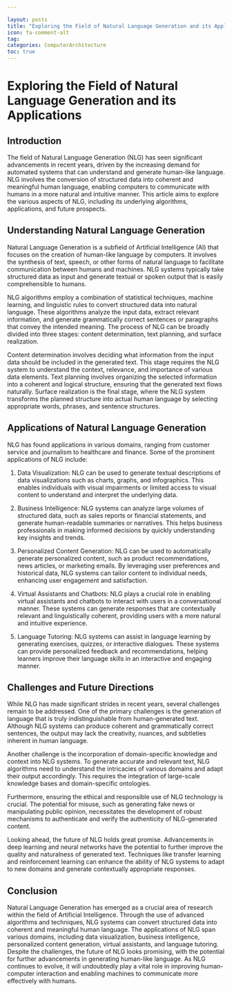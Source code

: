 ```yaml
---

layout: posts
title: "Exploring the Field of Natural Language Generation and its Applications"
icon: fa-comment-alt
tag:      
categories: ComputerArchitecture
toc: true
---
```




# Exploring the Field of Natural Language Generation and its Applications

## Introduction

The field of Natural Language Generation (NLG) has seen significant advancements in recent years, driven by the increasing demand for automated systems that can understand and generate human-like language. NLG involves the conversion of structured data into coherent and meaningful human language, enabling computers to communicate with humans in a more natural and intuitive manner. This article aims to explore the various aspects of NLG, including its underlying algorithms, applications, and future prospects.

## Understanding Natural Language Generation

Natural Language Generation is a subfield of Artificial Intelligence (AI) that focuses on the creation of human-like language by computers. It involves the synthesis of text, speech, or other forms of natural language to facilitate communication between humans and machines. NLG systems typically take structured data as input and generate textual or spoken output that is easily comprehensible to humans.

NLG algorithms employ a combination of statistical techniques, machine learning, and linguistic rules to convert structured data into natural language. These algorithms analyze the input data, extract relevant information, and generate grammatically correct sentences or paragraphs that convey the intended meaning. The process of NLG can be broadly divided into three stages: content determination, text planning, and surface realization.

Content determination involves deciding what information from the input data should be included in the generated text. This stage requires the NLG system to understand the context, relevance, and importance of various data elements. Text planning involves organizing the selected information into a coherent and logical structure, ensuring that the generated text flows naturally. Surface realization is the final stage, where the NLG system transforms the planned structure into actual human language by selecting appropriate words, phrases, and sentence structures.

## Applications of Natural Language Generation

NLG has found applications in various domains, ranging from customer service and journalism to healthcare and finance. Some of the prominent applications of NLG include:

1. Data Visualization: NLG can be used to generate textual descriptions of data visualizations such as charts, graphs, and infographics. This enables individuals with visual impairments or limited access to visual content to understand and interpret the underlying data.

2. Business Intelligence: NLG systems can analyze large volumes of structured data, such as sales reports or financial statements, and generate human-readable summaries or narratives. This helps business professionals in making informed decisions by quickly understanding key insights and trends.

3. Personalized Content Generation: NLG can be used to automatically generate personalized content, such as product recommendations, news articles, or marketing emails. By leveraging user preferences and historical data, NLG systems can tailor content to individual needs, enhancing user engagement and satisfaction.

4. Virtual Assistants and Chatbots: NLG plays a crucial role in enabling virtual assistants and chatbots to interact with users in a conversational manner. These systems can generate responses that are contextually relevant and linguistically coherent, providing users with a more natural and intuitive experience.

5. Language Tutoring: NLG systems can assist in language learning by generating exercises, quizzes, or interactive dialogues. These systems can provide personalized feedback and recommendations, helping learners improve their language skills in an interactive and engaging manner.

## Challenges and Future Directions

While NLG has made significant strides in recent years, several challenges remain to be addressed. One of the primary challenges is the generation of language that is truly indistinguishable from human-generated text. Although NLG systems can produce coherent and grammatically correct sentences, the output may lack the creativity, nuances, and subtleties inherent in human language.

Another challenge is the incorporation of domain-specific knowledge and context into NLG systems. To generate accurate and relevant text, NLG algorithms need to understand the intricacies of various domains and adapt their output accordingly. This requires the integration of large-scale knowledge bases and domain-specific ontologies.

Furthermore, ensuring the ethical and responsible use of NLG technology is crucial. The potential for misuse, such as generating fake news or manipulating public opinion, necessitates the development of robust mechanisms to authenticate and verify the authenticity of NLG-generated content.

Looking ahead, the future of NLG holds great promise. Advancements in deep learning and neural networks have the potential to further improve the quality and naturalness of generated text. Techniques like transfer learning and reinforcement learning can enhance the ability of NLG systems to adapt to new domains and generate contextually appropriate responses.

## Conclusion

Natural Language Generation has emerged as a crucial area of research within the field of Artificial Intelligence. Through the use of advanced algorithms and techniques, NLG systems can convert structured data into coherent and meaningful human language. The applications of NLG span various domains, including data visualization, business intelligence, personalized content generation, virtual assistants, and language tutoring. Despite the challenges, the future of NLG looks promising, with the potential for further advancements in generating human-like language. As NLG continues to evolve, it will undoubtedly play a vital role in improving human-computer interaction and enabling machines to communicate more effectively with humans.
